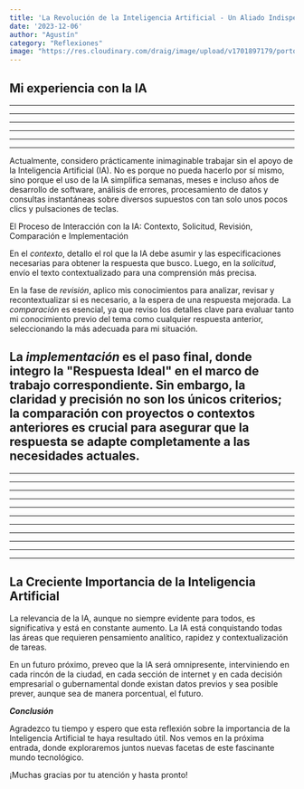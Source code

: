 ```yaml
---
title: 'La Revolución de la Inteligencia Artificial - Un Aliado Indispensable en mi Trabajo Diario'
date: '2023-12-06'
author: "Agustín"
category: "Reflexiones"
image: "https://res.cloudinary.com/draig/image/upload/v1701897179/portolio-personal/blog/eqr5b2wdrl46utnmvh51.jpg"
---
```


## **Mi experiencia con la IA**
-----------------------------------------------------------------------------
-----------------------------------------------------------------------------
-----------------------------------------------------------------------------
-----------------------------------------------------------------------------
-----------------------------------------------------------------------------
-----------------------------------------------------------------------------

Actualmente, considero prácticamente inimaginable trabajar sin el apoyo de la Inteligencia Artificial (IA). No es porque no pueda hacerlo por sí mismo, sino porque el uso de la IA simplifica semanas, meses e incluso años de desarrollo de software, análisis de errores, procesamiento de datos y consultas instantáneas sobre diversos supuestos con tan solo unos pocos clics y pulsaciones de teclas.

El Proceso de Interacción con la IA: Contexto, Solicitud, Revisión, Comparación e Implementación

En el *contexto*, detallo el rol que la IA debe asumir y las especificaciones necesarias para obtener la respuesta que busco. Luego, en la *solicitud*, envío el texto contextualizado para una comprensión más precisa.

En la fase de *revisión*, aplico mis conocimientos para analizar, revisar y recontextualizar si es necesario, a la espera de una respuesta mejorada. La *comparación* es esencial, ya que reviso los detalles clave para evaluar tanto mi conocimiento previo del tema como cualquier respuesta anterior, seleccionando la más adecuada para mi situación.

La *implementación* es el paso final, donde integro la "Respuesta Ideal" en el marco de trabajo correspondiente. Sin embargo, la claridad y precisión no son los únicos criterios; la comparación con proyectos o contextos anteriores es crucial para asegurar que la respuesta se adapte completamente a las necesidades actuales.
-----------------------------------------------------------------------------
-----------------------------------------------------------------------------
-----------------------------------------------------------------------------
-----------------------------------------------------------------------------
-----------------------------------------------------------------------------
-----------------------------------------------------------------------------
-----------------------------------------------------------------------------
-----------------------------------------------------------------------------
-----------------------------------------------------------------------------
-----------------------------------------------------------------------------
-----------------------------------------------------------------------------
-----------------------------------------------------------------------------
## **La Creciente Importancia de la Inteligencia Artificial**

La relevancia de la IA, aunque no siempre evidente para todos, es significativa y está en constante aumento. La IA está conquistando todas las áreas que requieren pensamiento analítico, rapidez y contextualización de tareas.

En un futuro próximo, preveo que la IA será omnipresente, interviniendo en cada rincón de la ciudad, en cada sección de internet y en cada decisión empresarial o gubernamental donde existan datos previos y sea posible prever, aunque sea de manera porcentual, el futuro.

***Conclusión***

Agradezco tu tiempo y espero que esta reflexión sobre la importancia de la Inteligencia Artificial te haya resultado útil. Nos vemos en la próxima entrada, donde exploraremos juntos nuevas facetas de este fascinante mundo tecnológico.

¡Muchas gracias por tu atención y hasta pronto!